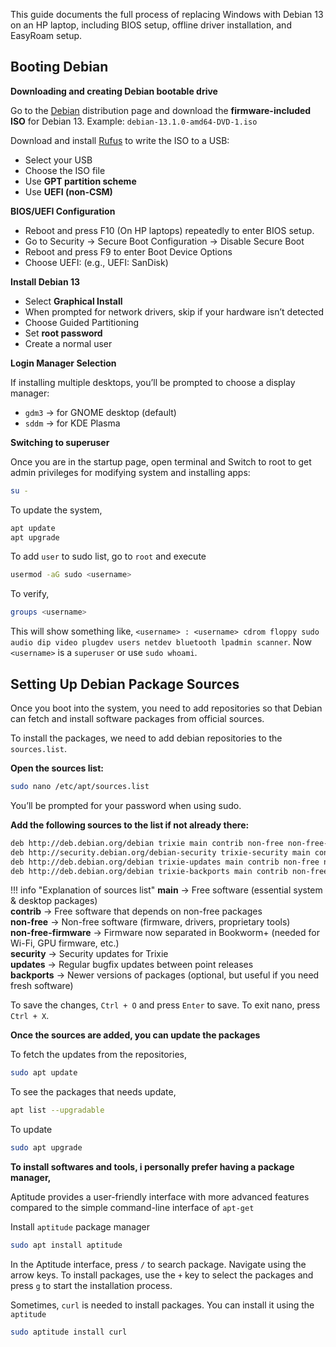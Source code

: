 This guide documents the full process of replacing Windows with Debian 13 on an HP laptop, including BIOS setup, offline driver installation, and EasyRoam setup.

## Booting Debian

**Downloading and creating Debian bootable drive**

Go to the [Debian](https://www.debian.org/distrib/) distribution page and download the **firmware-included ISO** for Debian 13. Example: `debian-13.1.0-amd64-DVD-1.iso`

Download and install [Rufus](https://rufus.ie) to write the ISO to a USB:
- Select your USB
- Choose the ISO file
- Use **GPT partition scheme**
- Use **UEFI (non-CSM)**

**BIOS/UEFI Configuration**

- Reboot and press F10 (On HP laptops) repeatedly to enter BIOS setup.
- Go to Security → Secure Boot Configuration → Disable Secure Boot
- Reboot and press F9 to enter Boot Device Options
- Choose UEFI: <your USB drive> (e.g., UEFI: SanDisk)

**Install Debian 13**

- Select **Graphical Install**
- When prompted for network drivers, skip if your hardware isn’t detected
- Choose Guided Partitioning
- Set **root password**
- Create a normal user

**Login Manager Selection**

If installing multiple desktops, you’ll be prompted to choose a display manager:

- `gdm3` → for GNOME desktop (default)
- `sddm` → for KDE Plasma
 
**Switching to superuser**

Once you are in the startup page, open terminal and Switch to root to get admin privileges for modifying system and installing apps:

```bash
su -
```
To update the system,
```bash
apt update 
apt upgrade
```

To add `user` to sudo list, go to `root` and execute
```bash
usermod -aG sudo <username>
```

To verify,

```bash
groups <username>
```

This will show something like, `<username> : <username> cdrom floppy sudo audio dip video plugdev users netdev bluetooth lpadmin scanner`. Now `<username>` is a `superuser` or use `sudo whoami`.


## Setting Up Debian Package Sources


Once you boot into the system, you need to add repositories so that Debian can fetch and install software packages from official sources.

To install the packages, we need to add debian repositories to the `sources.list`.

**Open the sources list:**
```bash
sudo nano /etc/apt/sources.list
```

You’ll be prompted for your password when using sudo.

**Add the following sources to the list if not already there:**

```bash
deb http://deb.debian.org/debian trixie main contrib non-free non-free-firmware
deb http://security.debian.org/debian-security trixie-security main contrib non-free non-free-firmware
deb http://deb.debian.org/debian trixie-updates main contrib non-free non-free-firmware
deb http://deb.debian.org/debian trixie-backports main contrib non-free non-free-firmware
```

!!! info "Explanation of sources list"
    **main** → Free software (essential system & desktop packages)<br>
    **contrib** → Free software that depends on non-free packages<br>
    **non-free** → Non-free software (firmware, drivers, proprietary tools)<br>
    **non-free-firmware** → Firmware now separated in Bookworm+ (needed for Wi-Fi, GPU firmware, etc.)<br>
    **security** → Security updates for Trixie<br>
    **updates** → Regular bugfix updates between point releases<br>
    **backports** → Newer versions of packages (optional, but useful if you need fresh software)<br>

To save the changes, `Ctrl + O` and press `Enter` to save. To exit nano, press `Ctrl + X`.

**Once the sources are added, you can update the packages**

To fetch the updates from the repositories,

```bash
sudo apt update
```

To see the packages that needs update,

```bash
apt list --upgradable
```

To update
```bash
sudo apt upgrade
```

**To install softwares and tools, i personally prefer having a package manager,**


Aptitude provides a user-friendly interface with more advanced features compared to the simple command-line interface of `apt-get`

Install `aptitude` package manager

```bash
sudo apt install aptitude
```

In the Aptitude interface, press `/` to search package. Navigate using the arrow keys. To install packages, use the `+` key to select the packages and press `g` to start the installation process.

Sometimes, `curl` is needed to install packages. You can install it using the `aptitude`

```bash
sudo aptitude install curl
```